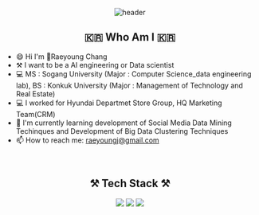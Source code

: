<div align="center">
  
  ![header](https://capsule-render.vercel.app/api?type=slice&color=f0f8ff&height=250&section=header&text=Welcome&desc=Raeyoung's%20Github&descSize=30&fontAlignY=35&descAlignY=55&fontSize=80&animation=twinkling&fontColor=006400) 
  
  ## :kr: Who Am I :kr:

</div>

* 😄 Hi I'm Raeyoung Chang
* ⚒️ I want to be a AI engineering or Data scientist
* 💻 MS : Sogang University (Major : Computer Science_data engineering lab), BS : Konkuk University (Major : Management of Technology and Real Estate)
* 💻 I worked for Hyundai Departmet Store Group, HQ Marketing Team(CRM)
* 🌱 I'm currently learning development of Social Media Data Mining Techinques and Development of Big Data Clustering Techniques
* 📫 How to reach me: raeyoungj@gmail.com
<br>

<div align="center">

  ## ⚒️ Tech Stack ⚒️

  <img src="https://img.shields.io/badge/Python-3776AB? style=flat&logo=Python&logoColor=white">
  <img src="https://img.shields.io/badge/MySQL-4479A1?style=flat-square&logo=MySQL&logoColor=white">
  <img src="https://img.shields.io/badge/Oracle-F80000?style=flat-square&logo=Oracle&logoColor=white">
  

</div>
